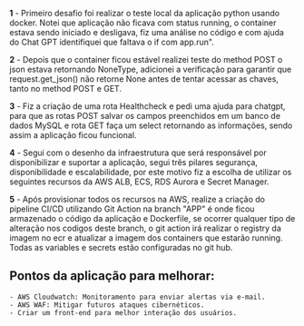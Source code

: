 **1** - Primeiro desafio foi realizar o teste local da aplicação python usando docker. Notei que aplicação não ficava com status running, o container estava sendo iniciado e desligava, fiz uma análise no código e com ajuda do Chat GPT identifiquei que faltava o if com app.run".

**2** - Depois que o container ficou estável realizei teste do method POST o json estava retornando NoneType, adicionei a verificação para garantir que request.get_json() não retorne None antes de tentar acessar as chaves, tanto no method POST e GET.

**3** - Fiz a criação de uma rota Healthcheck e pedi uma ajuda para chatgpt, para que as rotas POST salvar os campos preenchidos em um banco de dados MySQL e rota GET faça um select retornando as informações, sendo assim a aplicação ficou funcional.

**4** - Segui com o desenho da infraestrutura que será responsável por disponibilizar e suportar a aplicação, segui três pilares segurança, disponibilidade e escalabilidade, por este motivo fiz a escolha de utilizar os seguintes recursos da AWS ALB, ECS, RDS Aurora e Secret Manager.

**5** - Após provisionar todos os recursos na AWS, realize a criação do pipeline CI/CD utilizando Git Action na branch "APP" é onde ficou armazenado o código da aplicação e Dockerfile, se ocorrer qualquer tipo de alteração nos codigos deste branch, o git action irá realizar o registry da imagem no ecr e atualizar a imagem dos containers que estarão running. Todas as variables e secrets estão configuradas no git hub.

## Pontos da aplicação para melhorar:
    - AWS Cloudwatch: Monitoramento para enviar alertas via e-mail.
    - AWS WAF: Mitigar futuros ataques cibernéticos.
    - Criar um front-end para melhor interação dos usuários.
